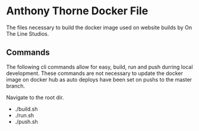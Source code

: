 # Anthony Thorne Docker File
The files necessary to build the docker image used on website builds by On The Line Studios.

## Commands
The following cli commands allow for easy, build, run and push durring local development.
These commands are not necessary to update the docker image on docker hub as auto deploys 
have been set on pushs to the master branch.

Navigate to the root dir.
* ./build.sh
* ./run.sh
* ./push.sh
